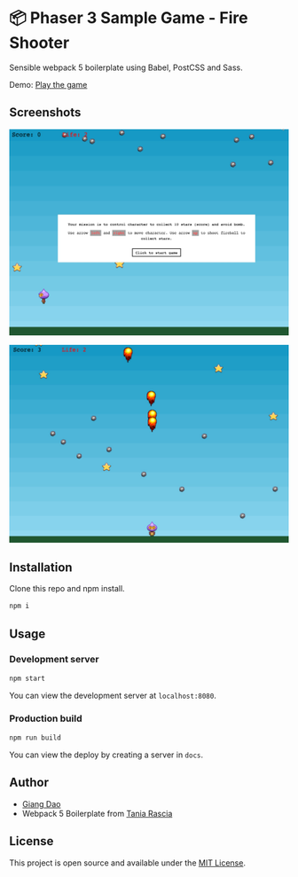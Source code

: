 # 📦 Phaser 3 Sample Game - Fire Shooter

Sensible webpack 5 boilerplate using Babel, PostCSS and Sass.

Demo: [Play the game](https://truonggiangdao.github.io/phaser3-fire-shooter/)

## Screenshots

![ScreenIntro](public/images/screen-1.jpg)

![ScreenGame](public/images/screen-2.jpg)

## Installation

Clone this repo and npm install.

```bash
npm i
```

## Usage

### Development server

```bash
npm start
```

You can view the development server at `localhost:8080`.

### Production build

```bash
npm run build
```

You can view the deploy by creating a server in `docs`.

## Author
- [Giang Dao](https://github.com/truonggiangdao)
- Webpack 5 Boilerplate from [Tania Rascia](https://github.com/taniarascia/webpack-boilerplate)

## License

This project is open source and available under the [MIT License](LICENSE).
